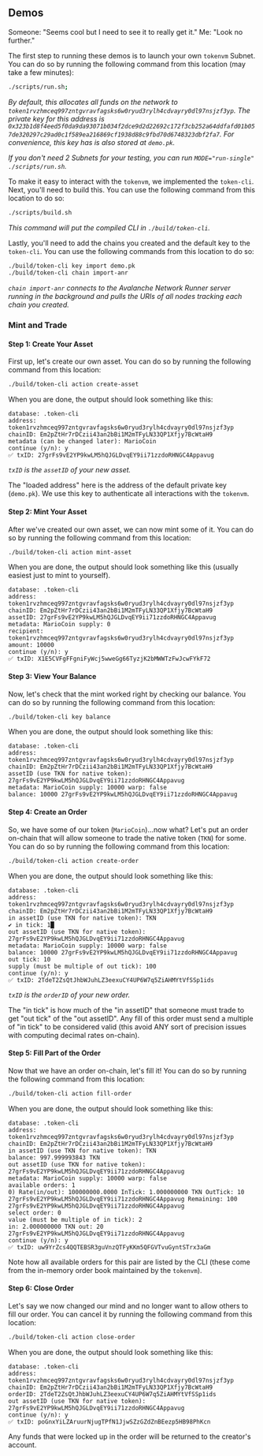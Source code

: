 ## Demos
Someone: "Seems cool but I need to see it to really get it."
Me: "Look no further."

The first step to running these demos is to launch your own `tokenvm` Subnet. You
can do so by running the following command from this location (may take a few
minutes):
```bash
./scripts/run.sh;
```

_By default, this allocates all funds on the network to
`token1rvzhmceq997zntgvravfagsks6w0ryud3rylh4cdvayry0dl97nsjzf3yp`. The private
key for this address is
`0x323b1d8f4eed5f0da9da93071b034f2dce9d2d22692c172f3cb252a64ddfafd01b057de320297c29ad0c1f589ea216869cf1938d88c9fbd70d6748323dbf2fa7`.
For convenience, this key has is also stored at `demo.pk`._

_If you don't need 2 Subnets for your testing, you can run `MODE="run-single"
./scripts/run.sh`._

To make it easy to interact with the `tokenvm`, we implemented the `token-cli`.
Next, you'll need to build this. You can use the following command from this location
to do so:
```bash
./scripts/build.sh
```

_This command will put the compiled CLI in `./build/token-cli`._

Lastly, you'll need to add the chains you created and the default key to the
`token-cli`. You can use the following commands from this location to do so:
```bash
./build/token-cli key import demo.pk
./build/token-cli chain import-anr
```

_`chain import-anr` connects to the Avalanche Network Runner server running in
the background and pulls the URIs of all nodes tracking each chain you
created._

### Mint and Trade
#### Step 1: Create Your Asset
First up, let's create our own asset. You can do so by running the following
command from this location:
```bash
./build/token-cli action create-asset
```

When you are done, the output should look something like this:
```
database: .token-cli
address: token1rvzhmceq997zntgvravfagsks6w0ryud3rylh4cdvayry0dl97nsjzf3yp
chainID: Em2pZtHr7rDCzii43an2bBi1M2mTFyLN33QP1Xfjy7BcWtaH9
metadata (can be changed later): MarioCoin
continue (y/n): y
✅ txID: 27grFs9vE2YP9kwLM5hQJGLDvqEY9ii71zzdoRHNGC4Appavug
```

_`txID` is the `assetID` of your new asset._

The "loaded address" here is the address of the default private key (`demo.pk`). We
use this key to authenticate all interactions with the `tokenvm`.

#### Step 2: Mint Your Asset
After we've created our own asset, we can now mint some of it. You can do so by
running the following command from this location:
```bash
./build/token-cli action mint-asset
```

When you are done, the output should look something like this (usually easiest
just to mint to yourself).
```
database: .token-cli
address: token1rvzhmceq997zntgvravfagsks6w0ryud3rylh4cdvayry0dl97nsjzf3yp
chainID: Em2pZtHr7rDCzii43an2bBi1M2mTFyLN33QP1Xfjy7BcWtaH9
assetID: 27grFs9vE2YP9kwLM5hQJGLDvqEY9ii71zzdoRHNGC4Appavug
metadata: MarioCoin supply: 0
recipient: token1rvzhmceq997zntgvravfagsks6w0ryud3rylh4cdvayry0dl97nsjzf3yp
amount: 10000
continue (y/n): y
✅ txID: X1E5CVFgFFgniFyWcj5wweGg66TyzjK2bMWWTzFwJcwFYkF72
```

#### Step 3: View Your Balance
Now, let's check that the mint worked right by checking our balance. You can do
so by running the following command from this location:
```bash
./build/token-cli key balance
```

When you are done, the output should look something like this:
```
database: .token-cli
address: token1rvzhmceq997zntgvravfagsks6w0ryud3rylh4cdvayry0dl97nsjzf3yp
chainID: Em2pZtHr7rDCzii43an2bBi1M2mTFyLN33QP1Xfjy7BcWtaH9
assetID (use TKN for native token): 27grFs9vE2YP9kwLM5hQJGLDvqEY9ii71zzdoRHNGC4Appavug
metadata: MarioCoin supply: 10000 warp: false
balance: 10000 27grFs9vE2YP9kwLM5hQJGLDvqEY9ii71zzdoRHNGC4Appavug
```

#### Step 4: Create an Order
So, we have some of our token (`MarioCoin`)...now what? Let's put an order
on-chain that will allow someone to trade the native token (`TKN`) for some.
You can do so by running the following command from this location:
```bash
./build/token-cli action create-order
```

When you are done, the output should look something like this:
```
database: .token-cli
address: token1rvzhmceq997zntgvravfagsks6w0ryud3rylh4cdvayry0dl97nsjzf3yp
chainID: Em2pZtHr7rDCzii43an2bBi1M2mTFyLN33QP1Xfjy7BcWtaH9
in assetID (use TKN for native token): TKN
✔ in tick: 1█
out assetID (use TKN for native token): 27grFs9vE2YP9kwLM5hQJGLDvqEY9ii71zzdoRHNGC4Appavug
metadata: MarioCoin supply: 10000 warp: false
balance: 10000 27grFs9vE2YP9kwLM5hQJGLDvqEY9ii71zzdoRHNGC4Appavug
out tick: 10
supply (must be multiple of out tick): 100
continue (y/n): y
✅ txID: 2TdeT2ZsQtJhbWJuhLZ3eexuCY4UP6W7q5ZiAHMYtVfSSp1ids
```

_`txID` is the `orderID` of your new order._

The "in tick" is how much of the "in assetID" that someone must trade to get
"out tick" of the "out assetID". Any fill of this order must send a multiple of
"in tick" to be considered valid (this avoid ANY sort of precision issues with
computing decimal rates on-chain).

#### Step 5: Fill Part of the Order
Now that we have an order on-chain, let's fill it! You can do so by running the
following command from this location:
```bash
./build/token-cli action fill-order
```

When you are done, the output should look something like this:
```
database: .token-cli
address: token1rvzhmceq997zntgvravfagsks6w0ryud3rylh4cdvayry0dl97nsjzf3yp
chainID: Em2pZtHr7rDCzii43an2bBi1M2mTFyLN33QP1Xfjy7BcWtaH9
in assetID (use TKN for native token): TKN
balance: 997.999993843 TKN
out assetID (use TKN for native token): 27grFs9vE2YP9kwLM5hQJGLDvqEY9ii71zzdoRHNGC4Appavug
metadata: MarioCoin supply: 10000 warp: false
available orders: 1
0) Rate(in/out): 100000000.0000 InTick: 1.000000000 TKN OutTick: 10 27grFs9vE2YP9kwLM5hQJGLDvqEY9ii71zzdoRHNGC4Appavug Remaining: 100 27grFs9vE2YP9kwLM5hQJGLDvqEY9ii71zzdoRHNGC4Appavug
select order: 0
value (must be multiple of in tick): 2
in: 2.000000000 TKN out: 20 27grFs9vE2YP9kwLM5hQJGLDvqEY9ii71zzdoRHNGC4Appavug
continue (y/n): y
✅ txID: uw9YrZcs4QQTEBSR3guVnzQTFyKKm5QFGVTvuGyntSTrx3aGm
```

Note how all available orders for this pair are listed by the CLI (these come
from the in-memory order book maintained by the `tokenvm`).

#### Step 6: Close Order
Let's say we now changed our mind and no longer want to allow others to fill
our order. You can cancel it by running the following command from this
location:
```bash
./build/token-cli action close-order
```

When you are done, the output should look something like this:
```
database: .token-cli
address: token1rvzhmceq997zntgvravfagsks6w0ryud3rylh4cdvayry0dl97nsjzf3yp
chainID: Em2pZtHr7rDCzii43an2bBi1M2mTFyLN33QP1Xfjy7BcWtaH9
orderID: 2TdeT2ZsQtJhbWJuhLZ3eexuCY4UP6W7q5ZiAHMYtVfSSp1ids
out assetID (use TKN for native token): 27grFs9vE2YP9kwLM5hQJGLDvqEY9ii71zzdoRHNGC4Appavug
continue (y/n): y
✅ txID: poGnxYiLZAruurNjugTPfN1JjwSZzGZdZnBEezp5HB98PhKcn
```

Any funds that were locked up in the order will be returned to the creator's
account.

